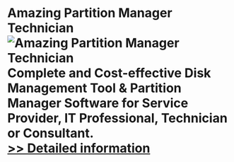 # Amazing Partition Manager Technician<br />![Amazing Partition Manager Technician](https://mycommerce.akamaized.net/api/pimages/P300860084/BIG/300860084.PNG)<br />Complete and Cost-effective Disk Management Tool & Partition Manager Software for Service Provider, IT Professional, Technician or Consultant.<br />[>> Detailed information](https://secure.shareit.com/shareit/product.html?productid=300860084&affiliateid=200057808)